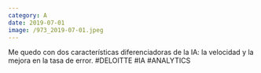 ```yaml
--- 
category: A 
date: 2019-07-01 
image: /973_2019-07-01.jpeg 
--- 
```


Me quedo con dos características diferenciadoras de la IA: la velocidad y la mejora en la tasa de error. #DELOITTE #IA #ANALYTICS
